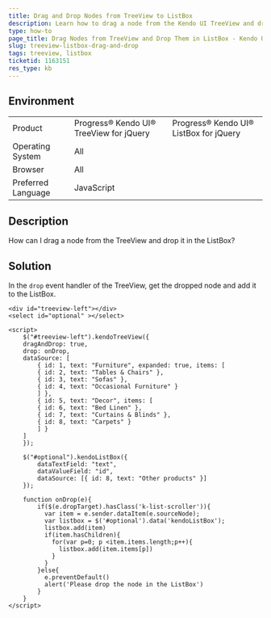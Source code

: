 ```yaml
---
title: Drag and Drop Nodes from TreeView to ListBox
description: Learn how to drag a node from the Kendo UI TreeView and drop it in the Kendo UI ListBox.
type: how-to
page_title: Drag Nodes from TreeView and Drop Them in ListBox - Kendo UI TreeView and ListBox for jQuery
slug: treeview-listbox-drag-and-drop
tags: treeview, listbox
ticketid: 1163151  
res_type: kb
---
```


## Environment

<table>
 <tr>
  <td>Product</td>
  <td>Progress® Kendo UI® TreeView for jQuery</td>
  <td>Progress® Kendo UI® ListBox for jQuery</td>
 </tr>
 <tr>
  <td>Operating System</td>
  <td>All</td>
 </tr>
 <tr>
  <td>Browser</td>
  <td>All</td>
 </tr>
 <tr>
  <td>Preferred Language</td>
  <td>JavaScript</td>
 </tr>
</table>

## Description

How can I drag a node from the TreeView and drop it in the ListBox?

## Solution

In the `drop` event handler of the TreeView, get the dropped node and add it to the ListBox.

```dojo
<div id="treeview-left"></div>
<select id="optional" ></select>

<script>
	$("#treeview-left").kendoTreeView({
	dragAndDrop: true,
	drop: onDrop,
	dataSource: [
		{ id: 1, text: "Furniture", expanded: true, items: [
		{ id: 2, text: "Tables & Chairs" },
		{ id: 3, text: "Sofas" },
		{ id: 4, text: "Occasional Furniture" }
		] },
		{ id: 5, text: "Decor", items: [
		{ id: 6, text: "Bed Linen" },
		{ id: 7, text: "Curtains & Blinds" },
		{ id: 8, text: "Carpets" }
		] }
	]
	});

	$("#optional").kendoListBox({
	    dataTextField: "text",
	    dataValueField: "id",
	    dataSource: [{ id: 8, text: "Other products" }]
	});

	function onDrop(e){          
        if($(e.dropTarget).hasClass('k-list-scroller')){
          var item = e.sender.dataItem(e.sourceNode);         
          var listbox = $('#optional').data('kendoListBox');         
          listbox.add(item)
          if(item.hasChildren){
            for(var p=0; p <item.items.length;p++){
              listbox.add(item.items[p])
            }
          }
        }else{
          e.preventDefault()
          alert('Please drop the node in the ListBox')
        }
    }
</script>
```

